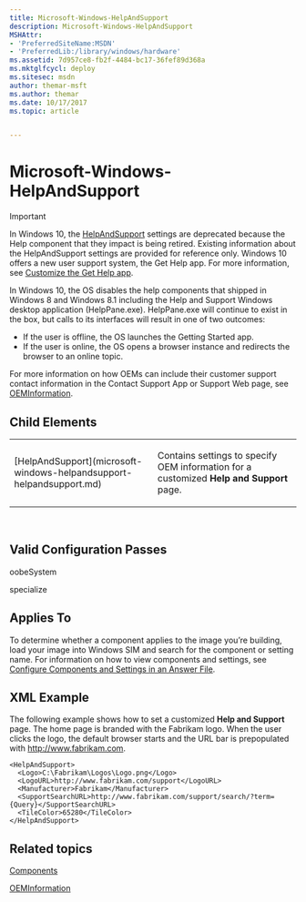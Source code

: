 ```yaml
---
title: Microsoft-Windows-HelpAndSupport
description: Microsoft-Windows-HelpAndSupport
MSHAttr:
- 'PreferredSiteName:MSDN'
- 'PreferredLib:/library/windows/hardware'
ms.assetid: 7d957ce8-fb2f-4484-bc17-36fef89d368a
ms.mktglfcycl: deploy
ms.sitesec: msdn
author: themar-msft
ms.author: themar
ms.date: 10/17/2017
ms.topic: article


---
```

# Microsoft-Windows-HelpAndSupport

> [!Important]
> In Windows 10, the [HelpAndSupport](microsoft-windows-helpandsupport-helpandsupport.md) settings are deprecated because the Help component that they impact is being retired. Existing information about the HelpAndSupport settings are provided for reference only.
> Windows 10 offers a new user support system, the Get Help app. For more information, see [Customize the Get Help app](https://docs.microsoft.com/en-us/windows-hardware/customize/desktop/customize-get-help-app).

In Windows 10, the OS disables the help components that shipped in Windows 8 and Windows 8.1 including the Help and Support Windows desktop application (HelpPane.exe). HelpPane.exe will continue to exist in the box, but calls to its interfaces will result in one of two outcomes:

-   If the user is offline, the OS launches the Getting Started app.
-   If the user is online, the OS opens a browser instance and redirects the browser to an online topic.

For more information on how OEMs can include their customer support contact information in the Contact Support App or Support Web page, see [OEMInformation](microsoft-windows-shell-setup-oeminformation.md).

## Child Elements


<table>
<colgroup>
<col width="50%" />
<col width="50%" />
</colgroup>
<tbody>
<tr class="odd">
<td><p>[HelpAndSupport](microsoft-windows-helpandsupport-helpandsupport.md)</p></td>
<td><p>Contains settings to specify OEM information for a customized <strong>Help and Support</strong> page.</p></td>
</tr>
</tbody>
</table>

 

## Valid Configuration Passes


oobeSystem

specialize

## Applies To


To determine whether a component applies to the image you’re building, load your image into Windows SIM and search for the component or setting name. For information on how to view components and settings, see [Configure Components and Settings in an Answer File](https://docs.microsoft.com/en-us/windows-hardware/customize/desktop/wsim/configure-components-and-settings-in-an-answer-file).

## XML Example


The following example shows how to set a customized **Help and Support** page. The home page is branded with the Fabrikam logo. When the user clicks the logo, the default browser starts and the URL bar is prepopulated with http://www.fabrikam.com.

```
<HelpAndSupport>
  <Logo>C:\Fabrikam\Logos\Logo.png</Logo>
  <LogoURL>http://www.fabrikam.com/support</LogoURL>
  <Manufacturer>Fabrikam</Manufacturer>
  <SupportSearchURL>http://www.fabrikam.com/support/search/?term={Query}</SupportSearchURL>
  <TileColor>65280</TileColor>
</HelpAndSupport>
```

## Related topics


[Components](components-b-unattend.md)

[OEMInformation](microsoft-windows-shell-setup-oeminformation.md)

 

 







